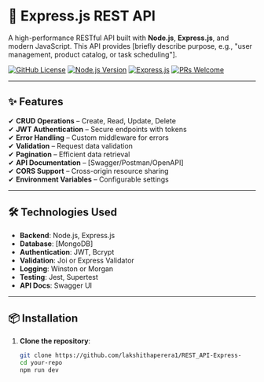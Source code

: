 # 🚀 Express.js REST API

A high-performance RESTful API built with **Node.js**, **Express.js**, and modern JavaScript. This API provides [briefly describe purpose, e.g., "user management, product catalog, or task scheduling"].

[![GitHub License](https://img.shields.io/github/license/yourusername/your-repo?style=flat-square)](LICENSE)
[![Node.js Version](https://img.shields.io/badge/node-%3E%3D%2018.0.0-brightgreen?style=flat-square)](https://nodejs.org/)
[![Express.js](https://img.shields.io/badge/express-4.x-blue?style=flat-square)](https://expressjs.com/)
[![PRs Welcome](https://img.shields.io/badge/PRs-welcome-brightgreen.svg?style=flat-square)](https://github.com/yourusername/your-repo/pulls)

---

## ✨ Features

✔ **CRUD Operations** – Create, Read, Update, Delete  
✔ **JWT Authentication** – Secure endpoints with tokens  
✔ **Error Handling** – Custom middleware for errors  
✔ **Validation** – Request data validation  
✔ **Pagination** – Efficient data retrieval  
✔ **API Documentation** – [Swagger/Postman/OpenAPI]  
✔ **CORS Support** – Cross-origin resource sharing  
✔ **Environment Variables** – Configurable settings  

---

## 🛠 Technologies Used

- **Backend**: Node.js, Express.js  
- **Database**: [MongoDB]  
- **Authentication**: JWT, Bcrypt  
- **Validation**: Joi or Express Validator  
- **Logging**: Winston or Morgan  
- **Testing**: Jest, Supertest  
- **API Docs**: Swagger UI  

---

## 📦 Installation

1. **Clone the repository**:
   ```sh
   git clone https://github.com/lakshithaperera1/REST_API-Express-
   cd your-repo
   npm run dev
